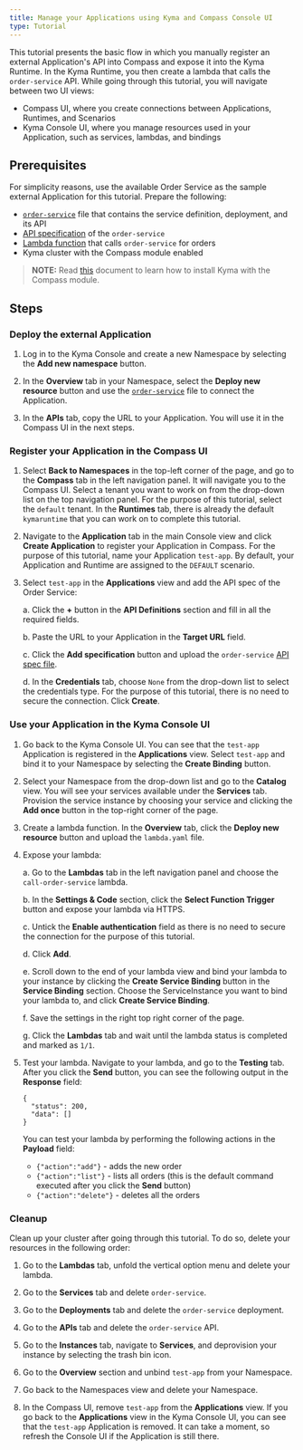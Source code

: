 ```yaml
---
title: Manage your Applications using Kyma and Compass Console UI
type: Tutorial
---
```


This tutorial presents the basic flow in which you manually register an external Application's API into Compass and expose it into the Kyma Runtime. In the Kyma Runtime, you then create a lambda that calls the `order-service` API. While going through this tutorial, you will navigate between two UI views:

- Compass UI, where you create connections between Applications, Runtimes, and Scenarios
- Kyma Console UI, where you manage resources used in your Application, such as services, lambdas, and bindings

## Prerequisites

For simplicity reasons, use the available Order Service as the sample external Application for this tutorial. Prepare the following:

- [`order-service`](./assets/order-service.yaml) file that contains the service definition, deployment, and its API
- [API specification](./assets/order-service-api-spec.yaml) of the `order-service`
- [Lambda function](./assets/lambda.yaml) that calls `order-service` for orders
- Kyma cluster with the Compass module enabled

>**NOTE:** Read [this](#installation-enable-compass-in-kyma-default-kyma-installation) document to learn how to install Kyma with the Compass module.

## Steps

### Deploy the external Application

1. Log in to the Kyma Console and create a new Namespace by selecting the **Add new namespace** button.

2. In the **Overview** tab in your Namespace, select the **Deploy new resource** button and use the [`order-service`](./assets/order-service.yaml) file to connect the Application.

3. In the **APIs** tab, copy the URL to your Application. You will use it in the Compass UI in the next steps.

### Register your Application in the Compass UI

1. Select **Back to Namespaces** in the top-left corner of the page, and go to the **Compass** tab in the left navigation panel. It will navigate you to the Compass UI. Select a tenant you want to work on from the drop-down list on the top navigation panel. For the purpose of this tutorial, select the `default` tenant. In the **Runtimes** tab, there is already the default `kymaruntime` that you can work on to complete this tutorial.

2. Navigate to the **Application** tab in the main Console view and click **Create Application** to register your Application in Compass. For the purpose of this tutorial, name your Application `test-app`. By default, your Application and Runtime are assigned to the `DEFAULT` scenario.

3. Select `test-app` in the **Applications** view and add the API spec of the Order Service:

    a. Click the **+** button in the **API Definitions** section and fill in all the required fields.

    b. Paste the URL to your Application in the **Target URL** field.

    c. Click the **Add specification** button and upload the `order-service` [API spec file](./assets/order-service-api-spec.yaml).

    d. In the **Credentials** tab, choose `None` from the drop-down list to select the credentials type. For the purpose of this tutorial, there is no need to secure the connection. Click **Create**.

### Use your Application in the Kyma Console UI

1. Go back to the Kyma Console UI. You can see that the `test-app` Application is registered in the **Applications** view. Select `test-app` and bind it to your Namespace by selecting the **Create Binding** button.

2. Select your Namespace from the drop-down list and go to the **Catalog** view. You will see your services available under the **Services** tab. Provision the service instance by choosing your service and clicking the **Add once** button in the top-right corner of the page.

3. Create a lambda function. In the **Overview** tab, click the **Deploy new resource** button and upload the `lambda.yaml` file.

4. Expose your lambda:

    a. Go to the **Lambdas** tab in the left navigation panel and choose the `call-order-service` lambda.

    b. In the **Settings & Code** section, click the **Select Function Trigger** button and expose your lambda via HTTPS.

    c. Untick the **Enable authentication** field as there is no need to secure the connection for the purpose of this tutorial.

    d. Click **Add**.

    e. Scroll down to the end of your lambda view and bind your lambda to your instance by clicking the **Create Service Binding** button in the **Service Binding** section. Choose the ServiceInstance you want to bind your lambda to, and click **Create Service Binding**.

    f. Save the settings in the right top right corner of the page.

    g. Click the **Lambdas** tab and wait until the lambda status is completed and marked as `1/1`.

5. Test your lambda. Navigate to your lambda, and go to the **Testing** tab. After you click the **Send** button, you can see the following output in the **Response** field:

    ```
    {
      "status": 200,
      "data": []
    }
    ```

    You can test your lambda by performing the following actions in the **Payload** field:

    - `{"action":"add"}` - adds the new order
    - `{"action":"list"}` - lists all orders (this is the default command executed after you click the **Send** button)
    - `{"action":"delete"}` - deletes all the orders

### Cleanup

Clean up your cluster after going through this tutorial. To do so, delete your resources in the following order:

1. Go to the **Lambdas** tab, unfold the vertical option menu and delete your lambda.

2. Go to the **Services** tab and delete `order-service`.

3. Go to the **Deployments** tab and delete the `order-service` deployment.

4. Go to the **APIs** tab and delete the `order-service` API.

5. Go to the **Instances** tab, navigate to **Services**, and deprovision your instance by selecting the trash bin icon.

6. Go to the **Overview** section and unbind `test-app` from your Namespace.

7. Go back to the Namespaces view and delete your Namespace.

8. In the Compass UI, remove `test-app` from the **Applications** view. If you go back to the **Applications** view in the Kyma Console UI, you can see that the `test-app` Application is removed. It can take a moment, so refresh the Console UI if the Application is still there.

